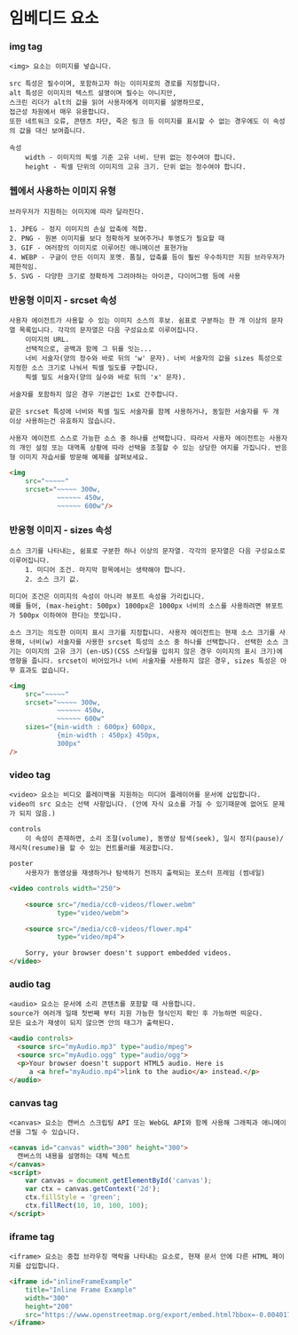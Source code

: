 # 임베디드 요소 

### img tag
    <img> 요소는 이미지를 넣습니다.
    
    src 특성은 필수이며, 포함하고자 하는 이미지로의 경로를 지정합니다.
    alt 특성은 이미지의 텍스트 설명이며 필수는 아니지만, 
    스크린 리더가 alt의 값을 읽어 사용자에게 이미지를 설명하므로, 
    접근성 차원에서 매우 유용합니다. 
    또한 네트워크 오류, 콘텐츠 차단, 죽은 링크 등 이미지를 표시할 수 없는 경우에도 이 속성의 값을 대신 보여줍니다.

    속성
        width - 이미지의 픽셀 기준 고유 너비. 단위 없는 정수여야 합니다.
        height - 픽셀 단위의 이미지의 고유 크기. 단위 없는 정수여야 합니다.

### 웹에서 사용하는 이미지 유형
    브라우저가 지원하는 이미지에 따라 달라진다.

    1. JPEG - 정지 이미지의 손실 압축에 적합.
    2. PNG - 원본 이미지를 보다 정확하게 보여주거나 투영도가 필요할 때 
    3. GIF - 여러장의 이미지로 이루어진 애니메이션 표현가능
    4. WEBP - 구글이 만든 이미지 포멧. 품질, 압축률 등이 훨씬 우수하지만 지원 브라우저가 제한적임.
    5. SVG - 다양한 크기로 정확하게 그려야하는 아이콘, 다이어그램 등에 사용

### 반응형 이미지 - srcset 속성

    사용자 에이전트가 사용할 수 있는 이미지 소스의 후보. 쉼표로 구분하는 한 개 이상의 문자열 목록입니다. 각각의 문자열은 다음 구성요소로 이루어집니다.
        이미지의 URL.
        선택적으로, 공백과 함께 그 뒤를 잇는...
        너비 서술자(양의 정수와 바로 뒤의 'w' 문자). 너비 서술자의 값을 sizes 특성으로 지정한 소스 크기로 나눠서 픽셀 밀도를 구합니다.
        픽셀 밀도 서술자(양의 실수와 바로 뒤의 'x' 문자).
    
    서술자를 포함하지 않은 경우 기본값인 1x로 간주합니다.
    
    같은 srcset 특성에 너비와 픽셀 밀도 서술자를 함께 사용하거나, 동일한 서술자를 두 개 이상 사용하는건 유효하지 않습니다.
    
    사용자 에이전트 스스로 가능한 소스 중 하나를 선택합니다. 따라서 사용자 에이전트는 사용자의 개인 설정 또는 대역폭 상황에 따라 선택을 조절할 수 있는 상당한 여지를 가집니다. 반응형 이미지 자습서를 방문해 예제를 살펴보세요.

```html
<img 
    src="~~~~~"
    srcset="~~~~~ 300w,
            ~~~~~~ 450w,
            ~~~~~~ 600w"/>
```

### 반응형 이미지 - sizes 속성

    소스 크기를 나타내는, 쉼표로 구분한 하나 이상의 문자열. 각각의 문자열은 다음 구성요소로 이루어집니다.
        1. 미디어 조건. 마지막 항목에서는 생략해야 합니다.
        2. 소스 크기 값.
    
    미디어 조건은 이미지의 속성이 아니라 뷰포트 속성을 가리킵니다. 
    예를 들어, (max-height: 500px) 1000px은 1000px 너비의 소스를 사용하려면 뷰포트가 500px 이하여야 한다는 뜻입니다.
    
    소스 크기는 의도한 이미지 표시 크기를 지정합니다. 사용자 에이전트는 현재 소스 크기를 사용해, 너비(w) 서술자를 사용한 srcset 특성의 소스 중 하나를 선택합니다. 선택한 소스 크기는 이미지의 고유 크기 (en-US)(CSS 스타일을 입히지 않은 경우 이미지의 표시 크기)에 영향을 줍니다. srcset이 비어있거나 너비 서술자를 사용하지 않은 경우, sizes 특성은 아무 효과도 없습니다.

```html
<img 
    src="~~~~~"
    srcset="~~~~~ 300w,
            ~~~~~~ 450w,
            ~~~~~~ 600w"
    sizes="{min-width : 600px} 600px,
            {min-width : 450px} 450px,
            300px"
/>
```

### video tag
    <video> 요소는 비디오 플레이백을 지원하는 미디어 플레이어를 문서에 삽입합니다. 
    video의 src 요소는 선택 사항입니다. (안에 자식 요소를 가질 수 있기때문에 없어도 문제가 되지 않음.)

    controls
        이 속성이 존재하면, 소리 조절(volume), 동영상 탐색(seek), 일시 정지(pause)/재시작(resume)을 할 수 있는 컨트롤러를 제공합니다.
    
    poster
        사용자가 동영상을 재생하거나 탐색하기 전까지 출력되는 포스터 프레임 (썸네일)

```html
<video controls width="250">

    <source src="/media/cc0-videos/flower.webm"
            type="video/webm">

    <source src="/media/cc0-videos/flower.mp4"
            type="video/mp4">

    Sorry, your browser doesn't support embedded videos.
</video>
```

### audio tag
    <audio> 요소는 문서에 소리 콘텐츠를 포함할 때 사용합니다.
    source가 여러개 일때 첫번째 부터 지원 가능한 형식인지 확인 후 가능하면 띄운다.
    모든 요소가 재생이 되지 않으면 안의 태그가 출력된다.
```html
<audio controls>
  <source src="myAudio.mp3" type="audio/mpeg">
  <source src="myAudio.ogg" type="audio/ogg">
  <p>Your browser doesn't support HTML5 audio. Here is
     a <a href="myAudio.mp4">link to the audio</a> instead.</p>
</audio>
```

### canvas tag
    <canvas> 요소는 캔버스 스크립팅 API 또는 WebGL API와 함께 사용해 그래픽과 애니메이션을 그릴 수 있습니다.

```html
<canvas id="canvas" width="300" height="300">
  캔버스의 내용을 설명하는 대체 텍스트
</canvas>
<script>
    var canvas = document.getElementById('canvas');
    var ctx = canvas.getContext('2d');
    ctx.fillStyle = 'green';
    ctx.fillRect(10, 10, 100, 100);
</script>
```

### iframe tag
    <iframe> 요소는 중첩 브라우징 맥락을 나타내는 요소로, 현재 문서 안에 다른 HTML 페이지를 삽입합니다.

```html
<iframe id="inlineFrameExample"
    title="Inline Frame Example"
    width="300"
    height="200"
    src="https://www.openstreetmap.org/export/embed.html?bbox=-0.004017949104309083%2C51.47612752641776%2C0.00030577182769775396%2C51.478569861898606&layer=mapnik">
</iframe>

```